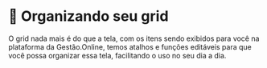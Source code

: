 # 🔩 Organizando seu grid

O grid nada mais é do que a tela, com os itens sendo exibidos para você na plataforma da Gestão.Online, temos atalhos e funções editáveis para que você possa organizar essa tela, facilitando o uso no seu dia a dia.

